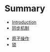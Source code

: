 # Summary

* [Introduction](README.md)
* [同步机制](Synchronization/README.md)
 - [原子操作](Synchronization/atomicRW.md)
 - [锁](Synchronization/Lock.md)

